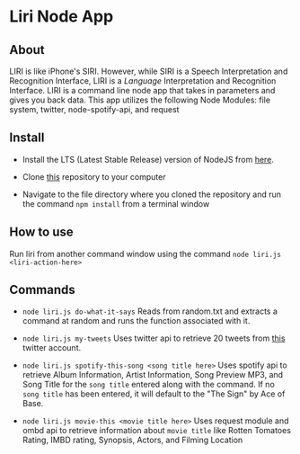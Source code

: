 # Liri Node App
## About
LIRI is like iPhone's SIRI. However, while SIRI is a Speech Interpretation and Recognition Interface, LIRI is a _Language_ Interpretation and Recognition Interface. LIRI is a command line node app that takes in parameters and gives you back data. This app utilizes the following Node Modules: file system, twitter, node-spotify-api, and request

## Install
* Install the LTS (Latest Stable Release) version of NodeJS from [here](https://nodejs.org/en/download/).

* Clone [this](https://github.com/crystalodi/liri-node-app) repository to your computer

* Navigate to the file directory where you cloned the repository and run the command `npm install` from a terminal window

## How to use
Run liri from another command window using the command `node liri.js <liri-action-here>`

## Commands
* `node liri.js do-what-it-says` Reads from random.txt and extracts a command at random and runs the function associated with it.

* `node liri.js my-tweets` Uses twitter api to retrieve 20 tweets from [this](https://twitter.com/crystal12351508) twitter account.

* `node liri.js spotify-this-song <song title here>` Uses spotify api to retrieve Album Information, Artist Information, Song Preview MP3, and Song Title for the `song title` entered along with the command. If no `song title` has been entered, it will default to the "The Sign" by Ace of Base.

* `node liri.js movie-this <movie title here>` Uses request module and ombd api to retrieve information about `movie title` like Rotten Tomatoes Rating, IMBD rating, Synopsis, Actors, and Filming Location



